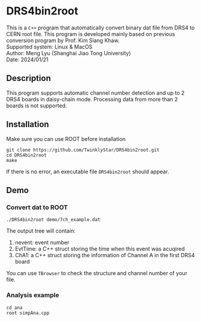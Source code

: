 # DRS4bin2root
This is a `C++` program that automatically convert binary dat file from DRS4 to CERN root file. This program is developed mainly based on previous conversion program by Prof. Kim Siang Khaw.  
Supported system: Linux & MacOS\
Author: Meng Lyu (Shanghai Jiao Tong University)\
Date: 2024/01/21

## Description
This program supports automatic channel number detection and up to 2 DRS4 boards in daisy-chain mode. Processing data from more
than 2 boards is not supported.

## Installation
Make sure you can use ROOT before installation

```
git clone https://github.com/TwinklyStar/DRS4bin2root.git
cd DRS4bin2root
make
```
If there is no error, an executable file `DRS4bin2root` should appear.
## Demo
### Convert dat to ROOT
```
./DRS4bin2root demo/7ch_example.dat
```
The output tree will contain:  
1. nevent: event number
2. EvtTime: a C++ struct storing the time when this event was acuqired  
3. ChA1: a C++ struct storing the information of Channel A in the first DRS4 board

You can use `TBrowser` to check the structure and channel number of your file.

### Analysis example
```
cd ana
root simpAna.cpp
```

